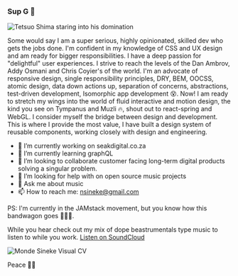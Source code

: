 ### Sup G 👋

![Tetsuo Shima staring into his domination](https://media.giphy.com/media/jsoMtBuP1Ahpu/giphy.gif)


Some would say I am a super serious, highly opinionated, skilled dev who gets the jobs done. I'm confident in my knowledge of CSS and UX design and am ready for bigger responsibilities. I have a deep passion for "delightful" user experiences. I strive to reach the levels of the Dan Ambrov, Addy Osmani and Chris Coyier's of the world. I'm an advocate of responsive design, single responsibility principles, DRY, BEM, OOCSS, atomic design, data down actions up, separation of concerns, abstractions, test-driven development, Isomorphic app development 😵. Now! I am ready to stretch my wings into the world of fluid interactive and motion design, the kind you see on Tympanus and Muzli 🔥, shout out to react-spring and WebGL. I consider myself the bridge between design and development. This is where I provide the most value, I have built a design system of reusable components, working closely with design and engineering.

- 🔭 I’m currently working on seakdigital.co.za
- 🌱 I’m currently learning graphQL
- 👯 I’m looking to collaborate customer facing long-term digital products solving a singular problem.
- 🤔 I’m looking for help with on open source music projects
- 💬 Ask me about music
- 📫 How to reach me: nsineke@gmail.com

PS: I'm currently in the JAMstack movement, but you know how this bandwagon goes 🤷🏿‍♂️.

While you hear check out my mix of dope beastrumentals type music to listen to while you work.
[Listen on SoundCloud](https://soundcloud.com/skaftinselects/seak-dj-funeral-for-passion?in=skaftinselects/sets/skaftin-selector)

![Monde Sineke Visual CV](https://lh3.googleusercontent.com/tvYO1sL1c4PXsc4Cl-qJQILHnjvh8BYAo3ACZHpzJ_v8BjZQ6dW7nOAug3JzWTzRgCJo7aUTTPSWO12xxcDT=w1960-h3478-rw)

Peace ✌🏾
<!--
**S3ak/S3ak** is a ✨ _special_ ✨ repository because its `README.md` (this file) appears on your GitHub profile.
